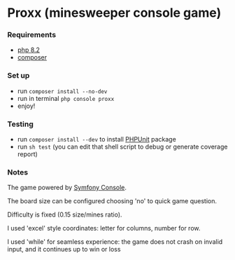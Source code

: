 # Proxx (minesweeper console game)

### Requirements

- [php 8.2](https://www.php.net/releases/8.2/en.php)
- [composer](https://getcomposer.org)

### Set up

- run `composer install --no-dev`
- run in terminal `php console proxx`
- enjoy!

### Testing

- run `composer install --dev` to install [PHPUnit](https://phpunit.de/) package
- run `sh test` (you can edit that shell script to debug or generate coverage report)


### Notes
The game powered by [Symfony Console](https://symfony.com/doc/current/components/console.html).

The board size can be configured choosing 'no' to quick game question.

Difficulty is fixed (0.15 size/mines ratio).

I used 'excel' style coordinates: letter for columns, number for row.

I used 'while' for seamless experience: the game does not crash on invalid input, and it continues up to win or loss
